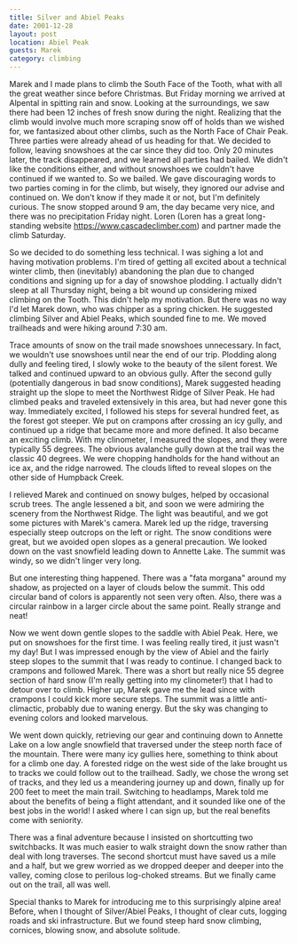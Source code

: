 ```yaml
---
title: Silver and Abiel Peaks
date: 2001-12-28
layout: post
location: Abiel Peak
guests: Marek
category: climbing
---
```



Marek and I made plans to climb the South Face of the Tooth, what with all the
great weather since before Christmas. But Friday morning we arrived at Alpental
in spitting rain and snow. Looking at the surroundings, we saw there had been 12
inches of fresh snow during the night. Realizing that the climb would involve
much more scraping snow off of holds than we wished for, we fantasized about
other climbs, such as the North Face of Chair Peak. Three parties were already
ahead of us heading for that. We decided to follow, leaving snowshoes at the car
since they did too. Only 20 minutes later, the track disappeared, and we learned
all parties had bailed. We didn't like the conditions either, and without
snowshoes we couldn't have continued if we wanted to. So we bailed. We gave
discouraging words to two parties coming in for the climb, but wisely, they
ignored our advise and continued on. We don't know if they made it or not, but
I'm definitely curious. The snow stopped around 9 am, the day became very nice,
and there was no precipitation Friday night. Loren (Loren has a great
long-standing website https://www.cascadeclimber.com) and partner made the climb
Saturday.



So we decided to do something less technical. I was sighing a lot and
having motivation problems. I'm tired of getting all excited about a
technical winter climb, then (inevitably) abandoning the plan due to
changed conditions and signing up for a day of snowshoe plodding. I
actually didn't sleep at all Thursday night, being a bit wound up
considering mixed climbing on the Tooth. This didn't help my
motivation. But there was no way I'd let Marek down, who was chipper
as a spring chicken. He suggested climbing Silver and Abiel Peaks,
which sounded fine to me. We moved trailheads and were hiking around
7:30 am.



Trace amounts of snow on the trail made snowshoes unnecessary. In
fact, we wouldn't use snowshoes until near the end of our
trip. Plodding along dully and feeling tired, I slowly woke to the
beauty of the silent forest. We talked and continued upward to an
obvious gully. After the second gully (potentially dangerous in bad
snow conditions), Marek suggested heading straight up the slope to
meet the Northwest Ridge of Silver Peak.  He had climbed peaks and
traveled extensively in this area, but had never gone this
way. Immediately excited, I followed his steps for several hundred
feet, as the forest got steeper. We put on crampons after crossing an
icy gully, and continued up a ridge that became more and more
defined. It also became an exciting climb. With my clinometer, I
measured the slopes, and they were typically 55 degrees. The obvious
avalanche gully down at the trail was the classic 40 degrees. We were
chopping handholds for the hand without an ice ax, and the ridge
narrowed. The clouds lifted to reveal slopes on the other side of
Humpback Creek.



I relieved Marek and continued on snowy bulges, helped by occasional
scrub trees. The angle lessened a bit, and soon we were admiring the
scenery from the Northwest Ridge.  The light was beautiful, and we got
some pictures with Marek's camera. Marek led up the ridge, traversing
especially steep outcrops on the left or right. The snow conditions
were great, but we avoided open slopes as a general precaution. We
looked down on the vast snowfield leading down to Annette Lake. The
summit was windy, so we didn't linger very long.



But one interesting thing happened. There was a "fata morgana" around
my shadow, as projected on a layer of clouds below the summit. This
odd circular band of colors is apparently not seen very often. Also,
there was a circular rainbow in a larger circle about the same
point. Really strange and neat!



Now we went down gentle slopes to the saddle with Abiel Peak. Here, we
put on snowshoes for the first time. I was feeling really tired, it
just wasn't my day! But I was impressed enough by the view of Abiel
and the fairly steep slopes to the summit that I was ready to
continue. I changed back to crampons and followed Marek. There was a
short but really nice 55 degree section of hard snow (I'm really
getting into my clinometer!) that I had to detour over to
climb. Higher up, Marek gave me the lead since with crampons I could
kick more secure steps. The summit was a little anti-climactic,
probably due to waning energy. But the sky was changing to evening
colors and looked marvelous.



We went down quickly, retrieving our gear and continuing down to
Annette Lake on a low angle snowfield that traversed under the steep
north face of the mountain.  There were many icy gullies here,
something to think about for a climb one day.  A forested ridge on the
west side of the lake brought us to tracks we could follow out to the
trailhead. Sadly, we chose the wrong set of tracks, and they led us a
meandering journey up and down, finally up for 200 feet to meet the
main trail.  Switching to headlamps, Marek told me about the benefits
of being a flight attendant, and it sounded like one of the best jobs
in the world! I asked where I can sign up, but the real benefits come
with seniority.



There was a final adventure because I insisted on shortcutting two
switchbacks. It was much easier to walk straight down the snow rather
than deal with long traverses. The second shortcut must have saved us
a mile and a half, but we grew worried as we dropped deeper and deeper
into the valley, coming close to perilous log-choked streams. But we
finally came out on the trail, all was well.



Special thanks to Marek for introducing me to this surprisingly alpine
area! Before, when I thought of Silver/Abiel Peaks, I thought of clear
cuts, logging roads and ski infrastructure. But we found steep hard
snow climbing, cornices, blowing snow, and absolute solitude.

